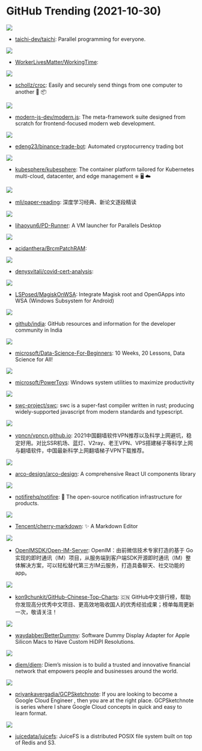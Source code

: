 # GitHub Trending (2021-10-30)

![](https://img.shields.io/badge/C%2B%2B-New%2035-green?style=flat-square&logo=appveyor)
- [taichi-dev/taichi](https://github.com/taichi-dev/taichi): Parallel programming for everyone.

![](https://img.shields.io/badge/none-New%20122-green?style=flat-square&logo=appveyor)
- [WorkerLivesMatter/WorkingTime](https://github.com/WorkerLivesMatter/WorkingTime): 

![](https://img.shields.io/badge/Go-New%20181-green?style=flat-square&logo=appveyor)
- [schollz/croc](https://github.com/schollz/croc): Easily and securely send things from one computer to another 🐊 📦

![](https://img.shields.io/badge/TypeScript-New%20225-green?style=flat-square&logo=appveyor)
- [modern-js-dev/modern.js](https://github.com/modern-js-dev/modern.js): The meta-framework suite designed from scratch for frontend-focused modern web development.

![](https://img.shields.io/badge/Python-New%209-green?style=flat-square&logo=appveyor)
- [edeng23/binance-trade-bot](https://github.com/edeng23/binance-trade-bot): Automated cryptocurrency trading bot

![](https://img.shields.io/badge/Go-New%2042-green?style=flat-square&logo=appveyor)
- [kubesphere/kubesphere](https://github.com/kubesphere/kubesphere): The container platform tailored for Kubernetes multi-cloud, datacenter, and edge management ⎈ 🖥 ☁️

![](https://img.shields.io/badge/none-New%20281-green?style=flat-square&logo=appveyor)
- [mli/paper-reading](https://github.com/mli/paper-reading): 深度学习经典、新论文逐段精读

![](https://img.shields.io/badge/Swift-New%2063-green?style=flat-square&logo=appveyor)
- [lihaoyun6/PD-Runner](https://github.com/lihaoyun6/PD-Runner): A VM launcher for Parallels Desktop

![](https://img.shields.io/badge/C%2B%2B-New%207-green?style=flat-square&logo=appveyor)
- [acidanthera/BrcmPatchRAM](https://github.com/acidanthera/BrcmPatchRAM): 

![](https://img.shields.io/badge/Shell-New%2016-green?style=flat-square&logo=appveyor)
- [denysvitali/covid-cert-analysis](https://github.com/denysvitali/covid-cert-analysis): 

![](https://img.shields.io/badge/none-New%20109-green?style=flat-square&logo=appveyor)
- [LSPosed/MagiskOnWSA](https://github.com/LSPosed/MagiskOnWSA): Integrate Magisk root and OpenGApps into WSA (Windows Subsystem for Android)

![](https://img.shields.io/badge/none-New%206-green?style=flat-square&logo=appveyor)
- [github/india](https://github.com/github/india): GitHub resources and information for the developer community in India

![](https://img.shields.io/badge/Jupyter%20Notebook-New%2073-green?style=flat-square&logo=appveyor)
- [microsoft/Data-Science-For-Beginners](https://github.com/microsoft/Data-Science-For-Beginners): 10 Weeks, 20 Lessons, Data Science for All!

![](https://img.shields.io/badge/C%23-New%20100-green?style=flat-square&logo=appveyor)
- [microsoft/PowerToys](https://github.com/microsoft/PowerToys): Windows system utilities to maximize productivity

![](https://img.shields.io/badge/Rust-New%2069-green?style=flat-square&logo=appveyor)
- [swc-project/swc](https://github.com/swc-project/swc): swc is a super-fast compiler written in rust; producing widely-supported javascript from modern standards and typescript.

![](https://img.shields.io/badge/HTML-New%2017-green?style=flat-square&logo=appveyor)
- [vpncn/vpncn.github.io](https://github.com/vpncn/vpncn.github.io): 2021中国翻墙软件VPN推荐以及科学上网避坑，稳定好用。对比SSR机场、蓝灯、V2ray、老王VPN、VPS搭建梯子等科学上网与翻墙软件，中国最新科学上网翻墙梯子VPN下载推荐。

![](https://img.shields.io/badge/TypeScript-New%20325-green?style=flat-square&logo=appveyor)
- [arco-design/arco-design](https://github.com/arco-design/arco-design): A comprehensive React UI components library

![](https://img.shields.io/badge/TypeScript-New%20180-green?style=flat-square&logo=appveyor)
- [notifirehq/notifire](https://github.com/notifirehq/notifire): 🚀 The open-source notification infrastructure for products.

![](https://img.shields.io/badge/JavaScript-New%2053-green?style=flat-square&logo=appveyor)
- [Tencent/cherry-markdown](https://github.com/Tencent/cherry-markdown): ✨ A Markdown Editor

![](https://img.shields.io/badge/Go-New%2010-green?style=flat-square&logo=appveyor)
- [OpenIMSDK/Open-IM-Server](https://github.com/OpenIMSDK/Open-IM-Server): OpenIM：由前微信技术专家打造的基于 Go 实现的即时通讯（IM）项目，从服务端到客户端SDK开源即时通讯（IM）整体解决方案，可以轻松替代第三方IM云服务，打造具备聊天、社交功能的app。

![](https://img.shields.io/badge/Java-New%20124-green?style=flat-square&logo=appveyor)
- [kon9chunkit/GitHub-Chinese-Top-Charts](https://github.com/kon9chunkit/GitHub-Chinese-Top-Charts): 🇨🇳 GitHub中文排行榜，帮助你发现高分优秀中文项目、更高效地吸收国人的优秀经验成果；榜单每周更新一次，敬请关注！

![](https://img.shields.io/badge/Swift-New%2044-green?style=flat-square&logo=appveyor)
- [waydabber/BetterDummy](https://github.com/waydabber/BetterDummy): Software Dummy Display Adapter for Apple Silicon Macs to Have Custom HiDPI Resolutions.

![](https://img.shields.io/badge/Rust-New%208-green?style=flat-square&logo=appveyor)
- [diem/diem](https://github.com/diem/diem): Diem’s mission is to build a trusted and innovative financial network that empowers people and businesses around the world.

![](https://img.shields.io/badge/none-New%2026-green?style=flat-square&logo=appveyor)
- [priyankavergadia/GCPSketchnote](https://github.com/priyankavergadia/GCPSketchnote): If you are looking to become a Google Cloud Engineer , then you are at the right place. GCPSketchnote is series where I share Google Cloud concepts in quick and easy to learn format.

![](https://img.shields.io/badge/Go-New%2011-green?style=flat-square&logo=appveyor)
- [juicedata/juicefs](https://github.com/juicedata/juicefs): JuiceFS is a distributed POSIX file system built on top of Redis and S3.

